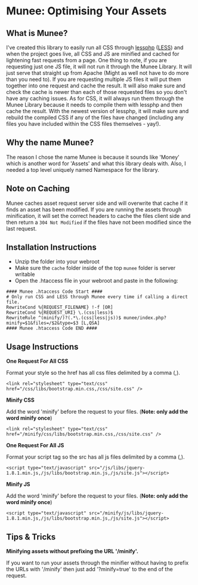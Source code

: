 Munee: Optimising Your Assets
=============================

What is Munee?
--------------

I've created this library to easily run all CSS through [lessphp](http://leafo.net/lessphp/)
([LESS](http://lesscss.org/)) and when the project goes live, all CSS and JS are minified and cached
for lightening fast requests from a page.  One thing to note, if you are requesting just one JS file,
it will not run it through the Munee Library.  It will just serve that straight up from Apache
(Might as well not have to do more than you need to).  If you are requesting multiple JS files it
will put them together into one request and cache the result.  It will also make sure and check the
cache is newer than each of those requested files so you don't have any caching issues.  As for CSS,
it will always run them through the Munee Library because it needs to compile them with lessphp and
then cache the result. With the newest version of lessphp, it will make sure and rebuild the
compiled CSS if any of the files have changed (including any files you have included within the CSS
files themselves - yay!).

Why the name Munee?
-------------------

The reason I chose the name Munee is because it sounds like 'Money' which is another word for
'Assets' and what this library deals with.  Also, I needed a top level uniquely named Namespace
for the library.

Note on Caching
---------------

Munee caches asset request server side and will overwrite that cache if it finds an asset has been
modified.  If you are running the assets through minification, it will set the correct headers
to cache the files client side and then return a `304 Not Modified` if the files have not been
modified since the last request.

Installation Instructions
-------------------------

+ Unzip the folder into your webroot
+ Make sure the `cache` folder inside of the top `munee` folder is server writable
+ Open the .htaccess file in your webroot and paste in the following:

```
#### Munee .htaccess Code Start ####
# Only run CSS and LESS through Munee every time if calling a direct file.
RewriteCond %{REQUEST_FILENAME} !-f [OR]
RewriteCond %{REQUEST_URI} \.(css|less)$
RewriteRule ^(minify/)?(.*\.(css|less|js))$ munee/index.php?minify=$1&files=/$2&type=$3 [L,QSA]
#### Munee .htaccess Code END ####
```

Usage Instructions
------------------

**One Request For All CSS**

Format your style so the href has all css files delimited by a comma (,).

```
<link rel="stylesheet" type="text/css" href="/css/libs/bootstrap.min.css,/css/site.css" />
```

**Minify CSS**

Add the word 'minify' before the request to your files. (**Note: only add the word minify once**)

```
<link rel="stylesheet" type="text/css" href="/minify/css/libs/bootstrap.min.css,/css/site.css" /> 
```

**One Request For All JS**

Format your script tag so the src has all js files delimited by a comma (,).

```
<script type="text/javascript" src="/js/libs/jquery-1.8.1.min.js,/js/libs/bootstrap.min.js,/js/site.js"></script>
```

**Minify JS**

Add the word 'minify' before the request to your files. (**Note: only add the word minify once**)

```
<script type="text/javascript" src="/minify/js/libs/jquery-1.8.1.min.js,/js/libs/bootstrap.min.js,/js/site.js"></script>
```

Tips & Tricks
-------------

**Minifying assets without prefixing the URL '/minify'.**

If you want to run your assets through the minifier without having to prefix the URLs with
'/minify' then just add '?minify=true' to the end of the request.